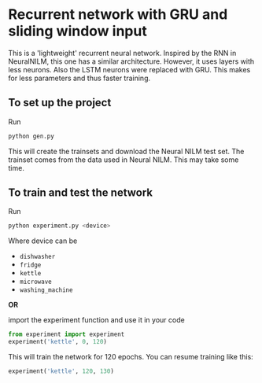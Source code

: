 # Recurrent network with GRU and sliding window input

This is a 'lightweight' recurrent neural network. Inspired by the RNN in NeuralNILM, this one has a similar architecture. However, it uses layers with less neurons. Also the LSTM neurons were replaced with GRU. This makes for less parameters and thus faster training.

## To set up the project
Run
```bash
python gen.py
```

This will create the trainsets and download the Neural NILM test set. The trainset comes from the data used in Neural NILM. This may take some time.

## To train and test the network
Run
```bash
python experiment.py <device>
```
Where device can be
* ```dishwasher```
* ```fridge```
* ```kettle```
* ```microwave```
* ```washing_machine```

__OR__

import the experiment function and use it in your code
```python
from experiment import experiment
experiment('kettle', 0, 120)
```
This will train the network for 120 epochs. You can resume training like this:
```python
experiment('kettle', 120, 130)
```

